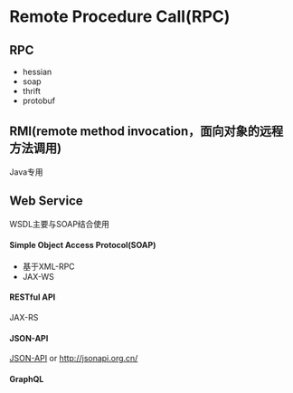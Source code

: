 # Remote Procedure Call(RPC)
## RPC
- hessian
- soap
- thrift
- protobuf
## RMI(remote method invocation，面向对象的远程方法调用)
Java专用
## Web Service
WSDL主要与SOAP结合使用
#### Simple Object Access Protocol(SOAP)
- 基于XML-RPC
- JAX-WS
#### RESTful API
JAX-RS
#### JSON-API
[JSON-API](http://jsonapi.org/) or http://jsonapi.org.cn/
#### GraphQL